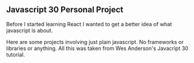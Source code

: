## Javascript 30 Personal Project

Before I started learning React I wanted to get a better idea of what javascript is about. 

Here are some projects involving just plain javascript. No frameworks or libraries or anything. All this was taken from 
Wes Anderson's Javacript 30 tutorial. 
